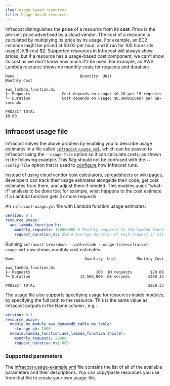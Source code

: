```yaml
---
slug: usage_based_resources
title: Usage-based resources
---
```


Infracost distinguishes the **price** of a resource from its **cost**. Price is the per-unit price advertised by a cloud vendor. The cost of a resource is calculated by multiplying its price by its usage. For example, an EC2 instance might be priced at $0.02 per hour, and if run for 100 hours (its usage), it'll cost $2. Supported resources in Infracost will always show prices, but if a resource has a usage-based cost component, we can't show its cost as we don't know how much it'll be used. For example, an AWS Lambda resource shows no monthly costs for requests and duration:

  ```
  Name                             Quantity  Unit                  Monthly Cost

  aws_lambda_function.hi
  ├─ Requests              Cost depends on usage: $0.20 per 1M requests
  └─ Duration              Cost depends on usage: $0.0000166667 per GB-seconds

  PROJECT TOTAL                                                           $0.00
  ```

## Infracost usage file

Infracost solves the above problem by enabling you to describe usage estimates in a file called [`infracost-usage.yml`](https://github.com/infracost/infracost/blob/master/infracost-usage-example.yml), which can be passed to Infracost using the `--usage-file` option so it can calculate costs; as shown in the following example. This flag should not be confused with the `--config-file` option that is used to [configure](/docs/config_file) how Infracost runs.

Instead of using cloud vendor cost calculators, spreadsheets or wiki pages, developers can track their usage estimates alongside their code, get cost estimates from them, and adjust them if needed. This enables quick "what-if" analysis to be done too; for example, what happens to the cost estimate if a Lambda function gets 2x more requests.

  An `infracost-usage.yml` file with Lambda function usage estimates:
  ```yaml
  version: 0.1
  resource_usage:
    aws_lambda_function.hi:
      monthly_requests: 100000000 # Monthly requests to the Lambda function.
      request_duration_ms: 250 # Average duration of each request in milliseconds.
  ```

  Running `infracost breakdown --path=/code --usage-file=infracost-usage.yml` now shows monthly cost estimates:
  ```
  Name                               Quantity  Unit         Monthly Cost

  aws_lambda_function.hi
  ├─ Requests                             100  1M requests        $20.00
  └─ Duration                      12,500,000  GB-seconds        $208.33

  PROJECT TOTAL                                                  $228.33
  ```

The usage file also supports specifying usage for resources inside modules, by specifying the full path to the resource. This is the same value as Infracost outputs in the Name column , e.g.:
  ```yaml
  version: 0.1
  resource_usage:
    module.my_module.aws_dynamodb_table.my_table:
      storage_gb: 1000
    module.lambda_function.aws_lambda_function.this[0]:
      monthly_requests: 20000
      request_duration_ms: 600
  ```

### Supported parameters

The [infracost-usage-example.yml](https://github.com/infracost/infracost/blob/master/infracost-usage-example.yml) file contains the list of all of the available parameters and their descriptions. You can copy/paste resources you use from that file to create your own usage-file.
